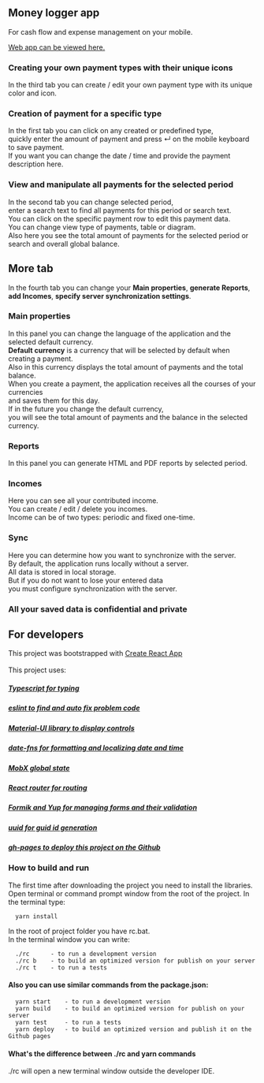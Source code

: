 ## Money logger app

For cash flow and expense management on your mobile.

[Web app can be viewed here.](https://nismaxim82.github.io/money-logger-app/)

### Сreating your own payment types with their unique icons

In the third tab you can create / edit your own payment type with its unique color and icon.

### Creation of payment for a specific type

In the first tab you can click on any created or predefined type,<br />
quickly enter the amount of payment and press ↵ on the mobile keyboard to save payment.<br />
If you want you can change the date / time and provide the payment description here.

### View and manipulate all payments for the selected period

In the second tab you can change selected period,<br />
enter a search text to find all payments for this period or search text.<br />
You can click on the specific payment row to edit this payment data.<br />
You can change view type of payments, table or diagram.<br />
Also here you see the total amount of payments for the selected period or search and overall global balance.

## More tab

In the fourth tab you can change your **Main properties**, **generate Reports**,<br />
**add Incomes**, **specify server synchronization settings**.

### Main properties

In this panel you can change the language of the application and the selected default currency.<br />
**Default currency** is a currency that will be selected by default when creating a payment.<br />
Also in this currency displays the total amount of payments and the total balance.<br />
When you create a payment, the application receives all the courses of your currencies<br />
and saves them for this day.<br />
If in the future you change the default currency,<br />
you will see the total amount of payments and the balance in the selected currency.

### Reports

In this panel you can generate HTML and PDF reports by selected period.

### Incomes

Here you can see all your contributed income.<br />
You can create / edit / delete you incomes.<br />
Income can be of two types: periodic and fixed one-time.

### Sync

Here you can determine how you want to synchronize with the server.<br />
By default, the application runs locally without a server.<br />
All data is stored in local storage.<br />
But if you do not want to lose your entered data<br />
you must configure synchronization with the server.<br />
### All your saved data is confidential and private


## For developers

This project was bootstrapped with [Create React App](https://github.com/facebook/create-react-app)<br /><br />
This project uses:
##### [Typescript for typing](https://www.typescriptlang.org/)
##### [eslint to find and auto fix problem code](https://eslint.org/)
##### [Material-UI library to display controls](https://material-ui.com/)
##### [date-fns for formatting and localizing date and time](https://date-fns.org/)
##### [MobX global state](https://mobx.js.org/README.html)
##### [React router for routing](https://reactrouter.com/)
##### [Formik and Yup for managing forms and their validation](https://formik.org/)
##### [uuid for guid id generation](https://www.npmjs.com/package/uuid)
##### [gh-pages to deploy this project on the Github](https://www.npmjs.com/package/gh-pages)

### How to build and run

The first time after downloading the project you need to install the libraries.<br />
Open terminal or command prompt window from the root of the project.
In the terminal type:<br />
```
  yarn install
```

In the root of project folder you have rc.bat.<br />
In the terminal window you can write:<br />
```
  ./rc      - to run a development version
  ./rc b    - to build an optimized version for publish on your server
  ./rc t    - to run a tests
```
#### Also you can use similar commands from the package.json:
```
  yarn start    - to run a development version
  yarn build    - to build an optimized version for publish on your server
  yarn test     - to run a tests
  yarn deploy   - to build an optimized version and publish it on the Github pages
```
#### What's the difference between ./rc and yarn commands
./rc will open a new terminal window outside the developer IDE.